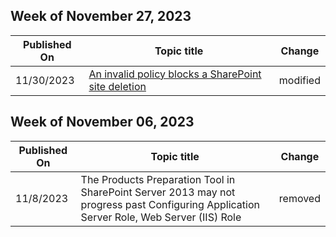 <!-- This file is generated automatically each week. Changes made to this file will be overwritten.-->



## Week of November 27, 2023


| Published On |Topic title | Change |
|------|------------|--------|
| 11/30/2023 | [An invalid policy blocks a SharePoint site deletion](/sharepoint/troubleshoot/sites/compliance-policy-blocking-site-deletion) | modified |


## Week of November 06, 2023


| Published On |Topic title | Change |
|------|------------|--------|
| 11/8/2023 | The Products Preparation Tool in SharePoint Server 2013 may not progress past Configuring Application Server Role, Web Server (IIS) Role | removed |
